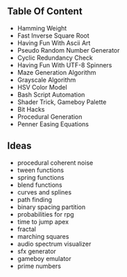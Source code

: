 Table Of Content
---
- Hamming Weight
- Fast Inverse Square Root
- Having Fun With Ascii Art
- Pseudo Random Number Generator
- Cyclic Redundancy Check
- Having Fun With UTF-8 Spinners
- Maze Generation Algorithm
- Grayscale Algorithm
- HSV Color Model
- Bash Script Automation
- Shader Trick, Gameboy Palette
- Bit Hacks
- Procedural Generation
- Penner Easing Equations

Ideas
---
- procedural coherent noise
- tween functions
- spring functions
- blend functions
- curves and splines
- path finding
- binary spacing partition
- probabilities for rpg
- time to jump apex
- fractal
- marching squares
- audio spectrum visualizer
- sfx generator
- gameboy emulator
- prime numbers
